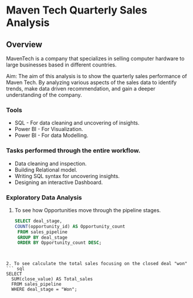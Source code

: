 # Maven Tech Quarterly Sales Analysis

## Overview
MavenTech is a company that specializes in selling computer hardware to large businesses based in different countries.

Aim: The aim of this analysis is to show the quarterly sales performance of Maven Tech. By analyzing various aspects of the sales data to identify trends, make data driven recommendation, and gain a deeper understanding of the company.

### Tools
- SQL - For data cleaning and uncovering of insights.
- Power BI - For Visualization.
- Power BI - For data Modelling.

### Tasks performed through the entire workflow.
- Data cleaning and inspection.
- Building Relational model.
- Writing SQL syntax for uncovering insights.
- Designing an interactive Dashboard.

### Exploratory Data Analysis 
1. To see how Opportunities move through the pipeline stages.
   ``` sql
   SELECT deal_stage,
   COUNT(opportunity_id) AS Opportunity_count
    FROM sales_pipeline
    GROUP BY deal_stage
    ORDER BY Opportunity_count DESC;
```


2. To see calculate the total sales focusing on the closed deal "won"
``` sql
SELECT
  SUM(close_value) AS Total_sales
  FROM sales_pipeline
  WHERE deal_stage = "Won";
```


